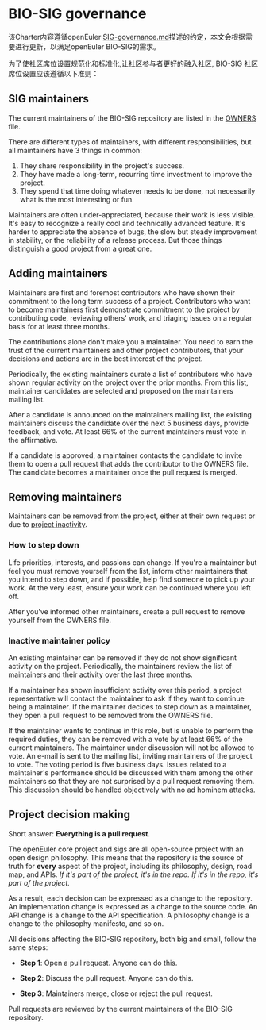 # BIO-SIG governance

 该Charter内容遵循openEuler [ SIG-governance.md](https://gitee.com/openeuler/community/blob/master/en/technical-committee/governance/SIG-governance.md)描述的约定，本文会根据需要进行更新，以满足openEuler BIO-SIG的需求。

​为了使社区席位设置规范化和标准化,让社区参与者更好的融入社区, BIO-SIG 社区席位设置应该遵循以下准则：

## SIG maintainers

The current maintainers of the BIO-SIG repository are listed in the
[OWNERS](/OWNERS) file.

There are different types of maintainers, with different responsibilities, but
all maintainers have 3 things in common:

 1. They share responsibility in the project's success.
 2. They have made a long-term, recurring time investment to improve the project.
 3. They spend that time doing whatever needs to be done, not necessarily what is the most interesting or fun.

Maintainers are often under-appreciated, because their work is less visible.
It's easy to recognize a really cool and technically advanced feature. It's harder
to appreciate the absence of bugs, the slow but steady improvement in stability,
or the reliability of a release process. But those things distinguish a good
project from a great one.

## Adding maintainers

Maintainers are first and foremost contributors who have shown their
commitment to the long term success of a project. Contributors who want to
become maintainers first demonstrate commitment to the project by contributing
code, reviewing others' work, and triaging issues on a regular basis for at
least three months.

The contributions alone don't make you a maintainer. You need to earn the
trust of the current maintainers and other project contributors, that your
decisions and actions are in the best interest of the project.

Periodically, the existing maintainers curate a list of contributors who have
shown regular activity on the project over the prior months. From this
list, maintainer candidates are selected and proposed on the maintainers
mailing list.

After a candidate is announced on the maintainers mailing list, the
existing maintainers discuss the candidate over the next 5 business days,
provide feedback, and vote. At least 66% of the current maintainers must
vote in the affirmative.

If a candidate is approved, a maintainer contacts the candidate to
invite them to open a pull request that adds the contributor to
the OWNERS file. The candidate becomes a maintainer once the pull
request is merged.

## Removing maintainers

Maintainers can be removed from the project, either at their own request
or due to [project inactivity](#inactive-maintainer-policy).

### How to step down

Life priorities, interests, and passions can change. If you're a maintainer but
feel you must remove yourself from the list, inform other maintainers that you
intend to step down, and if possible, help find someone to pick up your work.
At the very least, ensure your work can be continued where you left off.

After you've informed other maintainers, create a pull request to remove
yourself from the OWNERS file.

### Inactive maintainer policy

An existing maintainer can be removed if they do not show significant activity
on the project. Periodically, the maintainers review the list of maintainers
and their activity over the last three months.

If a maintainer has shown insufficient activity over this period, a project
representative will contact the maintainer to ask if they want to continue
being a maintainer. If the maintainer decides to step down as a maintainer,
they open a pull request to be removed from the OWNERS file.

If the maintainer wants to continue in this role, but is unable to perform the
required duties, they can be removed with a vote by at least 66% of the current
maintainers. The maintainer under discussion will not be allowed to vote. An
e-mail is sent to the mailing list, inviting maintainers of the project to
vote. The voting period is five business days. Issues related to a maintainer's
performance should be discussed with them among the other maintainers so that
they are not surprised by a pull request removing them. This discussion should
be handled objectively with no ad hominem attacks.
  

## Project decision making  

Short answer: **Everything is a pull request**.

The openEuler core project and sigs are all open-source project with an open design
philosophy. This means that the repository is the source of truth for **every**
aspect of the project, including its philosophy, design, road map, and APIs.
*If it's part of the project, it's in the repo. If it's in the repo, it's part
of the project.*

As a result, each decision can be expressed as a change to the repository. An
implementation change is expressed as a change to the source code. An API
change is a change to the API specification. A philosophy change is a change
to the philosophy manifesto, and so on.

All decisions affecting the BIO-SIG repository, both big and small, follow
the same steps:

 * **Step 1**: Open a pull request. Anyone can do this.

 * **Step 2**: Discuss the pull request. Anyone can do this.

 * **Step 3**: Maintainers merge, close or reject the pull request.

Pull requests are reviewed by the current maintainers of the BIO-SIG
repository.
